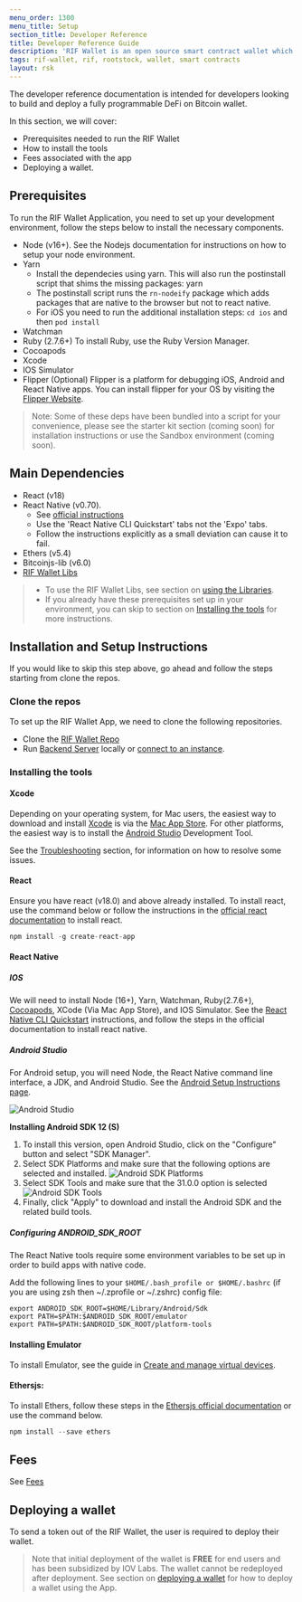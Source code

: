 ```yaml
---
menu_order: 1300
menu_title: Setup
section_title: Developer Reference
title: Developer Reference Guide
description: 'RIF Wallet is an open source smart contract wallet which enables businesses to create and deploy fully customizable on-chain wallets'
tags: rif-wallet, rif, rootstock, wallet, smart contracts
layout: rsk
---
```


The developer reference documentation is intended for developers looking to build and deploy a fully programmable DeFi on Bitcoin wallet. 

In this section, we will cover:
 
* Prerequisites needed to run the RIF Wallet
* How to install the tools
* Fees associated with the app
* Deploying a wallet.

## Prerequisites

To run the RIF Wallet Application, you need to set up your development environment, follow the steps below to install the necessary components. 

* Node (v16+). See the Nodejs documentation for instructions on how to setup your node environment.
* Yarn
    * Install the dependecies using yarn. This will also run the postinstall script that shims the missing packages: yarn
    * The postinstall script runs the `rn-nodeify` package which adds packages that are native to the browser but not to react native.
    * For iOS you need to run the additional installation steps: `cd ios` and then `pod install`
* Watchman 
* Ruby (2.7.6+)
    To install Ruby, use the Ruby Version Manager.
* Cocoapods
* Xcode
* IOS Simulator
* Flipper (Optional)
    Flipper is a platform for debugging iOS, Android and React Native apps.  You can install flipper for your OS by visiting the [Flipper Website](https://fbflipper.com/).

> Note: Some of these deps have been bundled into a script for your convenience, please see the starter kit section (coming soon) for installation instructions or use the Sandbox environment (coming soon).

## Main Dependencies
* React (v18)
* React Native (v0.70). 
    * See [official instructions](https://reactnative.dev/docs/environment-setup)
    * Use the 'React Native CLI Quickstart' tabs not the 'Expo' tabs.
    * Follow the instructions explicitly as a small deviation can cause it to fail.
* Ethers (v5.4)
* Bitcoinjs-lib (v6.0)
* [RIF Wallet Libs](https://github.com/rsksmart/rif-wallet-libs)

> - To use the RIF Wallet Libs, see section on [using the Libraries](/rif/wallet/dev-reference/rif-wallet-libs/).
> - If you already have these prerequisites set up in your environment, you can skip to section on [Installing the tools](/rif/wallet/dev-reference/index#installing-the-tools) for more instructions.

## Installation and Setup Instructions

If you would like to skip this step above, go ahead and follow the steps starting from clone the repos.

### Clone the repos

To set up the RIF Wallet App, we need to clone the following repositories.

* Clone the [RIF Wallet Repo](https://github.com/rsksmart/rif-wallet)
* Run [Backend Server](https://github.com/rsksmart/rif-wallet-services) locally or [connect to an instance](/rif/wallet/dev-reference/getting-started#connect-to-an-instance).

### Installing the tools

#### Xcode

Depending on your operating system, for Mac users, the easiest way to download and install [Xcode](https://developer.apple.com/xcode/resources/) is via the [Mac App Store](https://developer.apple.com/xcode/resources/). For other platforms, the easiest way is to install the [Android Studio](https://developer.android.com/) Development Tool.

See the [Troubleshooting](#troubleshooting) section, for information on how to resolve some issues.

#### React

Ensure you have react (v18.0) and above already installed. To install react, use the command below or follow the instructions in the [official react documentation](https://react.dev/learn/installation) to install react.

```javascript
npm install -g create-react-app
```

#### React Native

##### IOS

We will need to install Node (16+), Yarn, Watchman, Ruby(2.7.6+), [Cocoapods](https://guides.cocoapods.org/using/getting-started.html), XCode (Via Mac App Store), and IOS Simulator. See the [React Native CLI Quickstart](https://reactnative.dev/docs/environment-setup?guide=native) instructions, and follow the steps in the official documentation to install react native.

##### Android Studio

For Android setup, you will need Node, the React Native command line interface, a JDK, and Android Studio. 
See the [Android Setup Instructions page](https://reactnative.dev/docs/0.70/environment-setup?os=linux&platform=android). 

![Android Studio](/assets/img/rif-wallet/android-studio-setup-banner.png)

**Installing Android SDK 12 (S)**

1. To install this version, open Android Studio, click on the "Configure" button and select "SDK Manager".
2. Select SDK Platforms and make sure that the following options are selected and installed.
![Android SDK Platforms](/assets/img/rif-wallet/android-sdk-platforms.png)
3. Select SDK Tools and make sure that the 31.0.0 option is selected
![Android SDK Tools](/assets/img/rif-wallet/android-select-sdk-tools.png)
4. Finally, click "Apply" to download and install the Android SDK and the related build tools.

##### Configuring ANDROID_SDK_ROOT
The React Native tools require some environment variables to be set up in order to build apps with native code.

Add the following lines to your `$HOME/.bash_profile or $HOME/.bashrc` (if you are using zsh then ~/.zprofile or ~/.zshrc) config file:

```shell
export ANDROID_SDK_ROOT=$HOME/Library/Android/Sdk
export PATH=$PATH:$ANDROID_SDK_ROOT/emulator
export PATH=$PATH:$ANDROID_SDK_ROOT/platform-tools
```

#### Installing Emulator

To install Emulator, see the guide in [Create and manage virtual devices](https://developer.android.com/studio/run/managing-avds.html).

#### Ethersjs:

To install Ethers, follow these steps in the [Ethersjs official documentation](https://docs.ethers.org/v5/getting-started/#installing) or use the command below.

```javascript
npm install --save ethers
```

## Fees

See [Fees](/rif/wallet/overview#fees)

## Deploying a wallet

To send a token out of the RIF Wallet, the user is required to deploy their wallet. 

> Note that initial deployment of the wallet is **FREE** for end users and has been subsidized by IOV Labs. The wallet cannot be redeployed after deployment. See section on [deploying a wallet](/rif/wallet/user-guide/deploy-a-wallet/) for how to deploy a wallet using the App. 